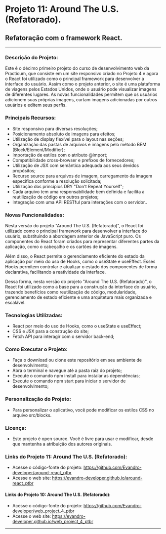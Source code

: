 # Projeto 11: Around The U.S. (Refatorado).

## Refatoração com o framework React.

---

### Descrição do Projeto:
Este é o décimo primeiro projeto do curso de desenvolvimento web da Practicum, que consiste em um site responsivo criado no Projeto 4 e agora o React foi utilizado como o principal framework para desenvolver a interface do usuário. Assim como o projeto anterior, o site é uma plataforma de viagens pelos Estados Unidos, onde o usuário pode visualizar imagens de diferentes lugares. As novas funcionalidades permitem que os usuários adicionem suas próprias imagens, curtam imagens adicionadas por outros usuários e editem seus perfis.

### Principais Recursos:
- Site responsivo para diversas resoluções;
- Posicionamento absoluto de imagens para efeitos;
- Utilização de display flexível para o layout nas seções;
- Organização das pastas de arquivos e imagens pelo método BEM (Block/Element/Modifier);
- Importação de estilos com o atributo @import;
- Compatibilidade cross-browser e prefixos de fornecedores;
- Utilização de JSX com semântica adequada aos seus devidos propósitos;
- Recurso source para arquivos de imagem, carregamento da imagem específica conforme a resolução solicitada;
- Utilização dos princípios DRY "Don't Repeat Yourself";
- Cada arquivo tem uma responsabilidade bem definida e facilita a reutilização de código em outros projetos;
- Integração com uma API RESTful para interações com o servidor..

### Novas Funcionalidades:
Nesta versão do projeto "Around The U.S. (Refatorado)", o React foi utilizado como o principal framework para desenvolver a interface do usuário, substituindo a abordagem anterior de JavaScript puro. Os componentes do React foram criados para representar diferentes partes da aplicação, como o cabeçalho e os cartões de imagens.

Além disso, o React permite o gerenciamento eficiente do estado da aplicação por meio do uso de Hooks, como o useState e useEffect. Esses Hooks permitem controlar e atualizar o estado dos componentes de forma declarativa, facilitando a reatividade da interface.

Dessa forma, nesta versão do projeto "Around The U.S. (Refatorado)", o React foi utilizado como a base para a construção da interface do usuário, trazendo benefícios como reutilização de código, modularidade, gerenciamento de estado eficiente e uma arquitetura mais organizada e escalável.

### Tecnologias Utilizadas:
- React por meio do uso de Hooks, como o useState e useEffect;
- CSS e JSX para a construção do site;
- Fetch API para interagir com o servidor back-end;

### Como Executar o Projeto:
- Faça o download ou clone este repositório em seu ambiente de desenvolvimento;
- Abra o terminal e navegue até a pasta raiz do projeto;
- Execute o comando npm install para instalar as dependências;
- Execute o comando npm start para iniciar o servidor de desenvolvimento;

### Personalização do Projeto:
- Para personalizar o aplicativo, você pode modificar os estilos CSS no arquivo src/blocks.

### Licença:
- Este projeto é open source. Você é livre para usar e modificar, desde que mantenha a atribuição dos autores originais.

### Links do Projeto 11: Around The U.S. (Refatorado):
- Acesse o código-fonte do projeto: https://github.com/Evandro-developer/around-react_ptbr
- Acesse o web site: https://evandro-developer.github.io/around-react_ptbr

#### Links do Projeto 10: Around The U.S. (Refatorado):
- Acesse o código-fonte do projeto: https://github.com/Evandro-developer/web_project_4_ptbr
- Acesse o web site: https://evandro-developer.github.io/web_project_4_ptbr

---
